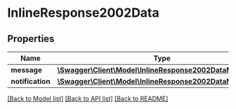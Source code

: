 # InlineResponse2002Data

## Properties
Name | Type | Description | Notes
------------ | ------------- | ------------- | -------------
**message** | [**\Swagger\Client\Model\InlineResponse2002DataMessage**](InlineResponse2002DataMessage.md) |  | [optional] 
**notification** | [**\Swagger\Client\Model\InlineResponse2002DataNotification**](InlineResponse2002DataNotification.md) |  | [optional] 

[[Back to Model list]](../../README.md#documentation-for-models) [[Back to API list]](../../README.md#documentation-for-api-endpoints) [[Back to README]](../../README.md)

